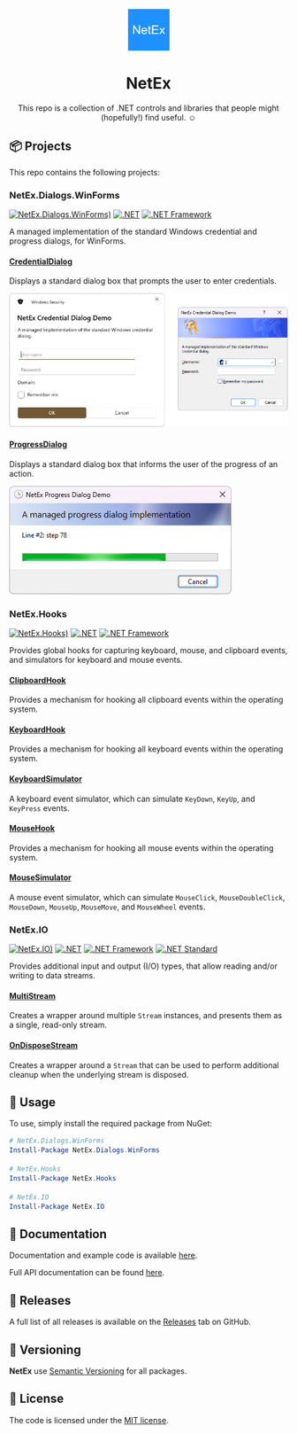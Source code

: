 ﻿<div align="center">

<img src="resources/images/icon.png" alt="NetEx.WinForms.ProgressDialog" width="75" />

# NetEx

This repo is a collection of .NET controls and libraries that people might (hopefully!) find useful. :relaxed:

</div>

## 📦 Projects

This repo contains the following projects:

### NetEx.Dialogs.WinForms
[![NetEx.Dialogs.WinForms)](https://img.shields.io/nuget/v/NetEx.Dialogs.WinForms.svg)](https://www.nuget.org/packages/NetEx.Dialogs.WinForms/) [![.NET](https://img.shields.io/badge/.net%20-5.0+-8A2BE2)](https://dotnet.microsoft.com/download) [![.NET Framework](https://img.shields.io/badge/.net%20framework-2.0+-8A2BE2)](https://dotnet.microsoft.com/en-us/download/dotnet-framework)

A managed implementation of the standard Windows credential and progress dialogs, for WinForms.

#### [CredentialDialog](https://peckmore.github.io/NetEx/overview/dialogs.winforms/credentialdialog.html)
Displays a standard dialog box that prompts the user to enter credentials.

![Credential Dialog)](resources/images/credential-dialog-both.png)

#### [ProgressDialog](https://peckmore.github.io/NetEx/overview/dialogs.winforms/progressdialog.html)
Displays a standard dialog box that informs the user of the progress of an action.

![Progress Dialog)](resources/images/progress-dialog-new.png)

### NetEx.Hooks
[![NetEx.Hooks)](https://img.shields.io/nuget/v/NetEx.Hooks.svg)](https://www.nuget.org/packages/NetEx.Hooks/) [![.NET](https://img.shields.io/badge/.net%20-5.0+-8A2BE2)](https://dotnet.microsoft.com/download) [![.NET Framework](https://img.shields.io/badge/.net%20framework-2.0+-8A2BE2)](https://dotnet.microsoft.com/en-us/download/dotnet-framework)

Provides global hooks for capturing keyboard, mouse, and clipboard events, and simulators for keyboard and mouse events.

#### [ClipboardHook](https://peckmore.github.io/NetEx/overview/hooks/clipboardhook.html)
Provides a mechanism for hooking all clipboard events within the operating system.

#### [KeyboardHook](https://peckmore.github.io/NetEx/overview/hooks/keyboardhook.html)
Provides a mechanism for hooking all keyboard events within the operating system.
#### [KeyboardSimulator](https://peckmore.github.io/NetEx/overview/hooks/keyboardsimulator.html)
A keyboard event simulator, which can simulate `KeyDown`, `KeyUp`, and `KeyPress` events.
#### [MouseHook](https://peckmore.github.io/NetEx/overview/hooks/mousehook.html)
Provides a mechanism for hooking all mouse events within the operating system.

#### [MouseSimulator](https://peckmore.github.io/NetEx/overview/hooks/mousesimulator.html)
A mouse event simulator, which can simulate `MouseClick`, `MouseDoubleClick`, `MouseDown`, `MouseUp`, `MouseMove`, and `MouseWheel` events.

### NetEx.IO
[![NetEx.IO)](https://img.shields.io/nuget/v/NetEx.IO.svg)](https://www.nuget.org/packages/NetEx.IO/) [![.NET](https://img.shields.io/badge/.net%20-5.0+-8A2BE2)](https://dotnet.microsoft.com/download) [![.NET Framework](https://img.shields.io/badge/.net%20framework-2.0+-8A2BE2)](https://dotnet.microsoft.com/en-us/download/dotnet-framework) [![.NET Standard](https://img.shields.io/badge/.net%20standard-2.0+-8A2BE2)](https://dotnet.microsoft.com/en-us/platform/dotnet-standard)

Provides additional input and output (I/O) types, that allow reading and/or writing to data streams.

#### [MultiStream](https://peckmore.github.io/NetEx/overview/io/multistream.html)
Creates a wrapper around multiple `Stream` instances, and presents them as a single, read-only stream.
#### [OnDisposeStream](https://peckmore.github.io/NetEx/overview/io/ondisposestream.html)
Creates a wrapper around a `Stream` that can be used to perform additional cleanup when the underlying stream is disposed.

## 🙌 Usage

To use, simply install the required package from NuGet:

```powershell
# NetEx.Dialogs.WinForms
Install-Package NetEx.Dialogs.WinForms

# NetEx.Hooks
Install-Package NetEx.Hooks

# NetEx.IO
Install-Package NetEx.IO
```

## 📖 Documentation

Documentation and example code is available [here](https://peckmore.github.io/NetEx/overview/overview.html).

Full API documentation can be found [here](https://peckmore.github.io/NetEx/api/NetEx.Dialogs.WinForms.html).

## 🚀 Releases

A full list of all releases is available on the [Releases](https://github.com/Peckmore/NetEx/releases) tab on GitHub.

## 🔢 Versioning

**NetEx** use [Semantic Versioning](https://semver.org) for all packages.

## 📄 License

The code is licensed under the [MIT license](https://github.com/Peckmore/NetEx?tab=readme-ov-file#MIT-1-ov-file).